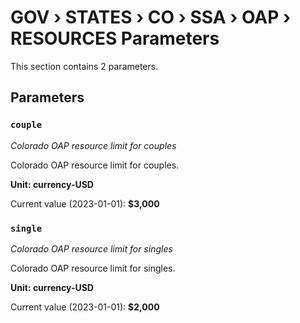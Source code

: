 # GOV › STATES › CO › SSA › OAP › RESOURCES Parameters

This section contains 2 parameters.

## Parameters

### `couple`
*Colorado OAP resource limit for couples*

Colorado OAP resource limit for couples.

**Unit: currency-USD**

Current value (2023-01-01): **$3,000**


### `single`
*Colorado OAP resource limit for singles*

Colorado OAP resource limit for singles.

**Unit: currency-USD**

Current value (2023-01-01): **$2,000**

